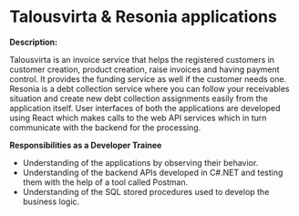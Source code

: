 # Talousvirta & Resonia applications

<b>Description:</b><br/>

Talousvirta is an invoice service that helps the registered customers in 
customer creation, product creation, raise invoices and having payment control. It provides the 
funding service as well if the customer needs one. <br/>
Resonia is a debt collection service where you can follow your 
receivables situation and create new debt collection assignments easily from the application itself.
User interfaces of both the applications are developed using React which makes calls to the web API 
services which in turn communicate with the backend for the processing.<br/>

<b>Responsibilities as a Developer Trainee</b>
- Understanding of the applications by observing their behavior.
- Understanding of the backend APIs developed in C#.NET and testing them with the help of a
tool called Postman.
- Understanding of the SQL stored procedures used to develop the business logic.

